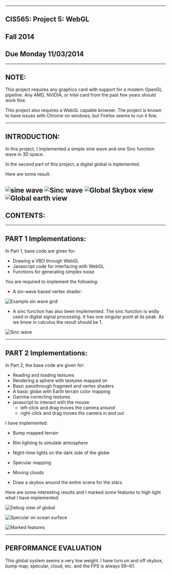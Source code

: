 -------------------------------------------------------------------------------
CIS565: Project 5: WebGL
-------------------------------------------------------------------------------
Fall 2014
-------------------------------------------------------------------------------
Due Monday 11/03/2014
-------------------------------------------------------------------------------

-------------------------------------------------------------------------------
NOTE:
-------------------------------------------------------------------------------
This project requires any graphics card with support for a modern OpenGL 
pipeline. Any AMD, NVIDIA, or Intel card from the past few years should work 
fine.

This project also requires a WebGL capable browser. The project is known to 
have issues with Chrome on windows, but Firefox seems to run it fine.

-------------------------------------------------------------------------------
INTRODUCTION:
-------------------------------------------------------------------------------
In this project, I implemented a simple sine wave and one Sinc function wave in 3D space. 

In the second part of this project, a digital global is inplemented.

Here are some result:

![sine wave](resources/wave.gif)
![Sinc wave](resources/sincwave.gif)
![Global Skybox view](resources/global.gif)
![Global earth view](resources/global2.gif)
-------------------------------------------------------------------------------
CONTENTS:
-------------------------------------------------------------------------------

-------------------------------------------------------------------------------
PART 1 Implementations:
-------------------------------------------------------------------------------

In Part 1, base code are given for:

* Drawing a VBO through WebGL
* Javascript code for interfacing with WebGL
* Functions for generating simplex noise

You are required to implement the following:

* A sin-wave based vertex shader:

![Example sin wave grid](resources/wave.gif)

* A sinc function has also been implemented. The sinc function is widly used in digital signal processing. It has one singular point at its peak. As we know in calculus the result should be 1.

![Sinc wave](resources/sincwave.gif)

-------------------------------------------------------------------------------
PART 2 Implementations:
-------------------------------------------------------------------------------
In Part 2, the base code are given for:

* Reading and loading textures
* Rendering a sphere with textures mapped on
* Basic passthrough fragment and vertex shaders 
* A basic globe with Earth terrain color mapping
* Gamma correcting textures
* javascript to interact with the mouse
  * left-click and drag moves the camera around
  * right-click and drag moves the camera in and out

I have implemented:

* Bump mapped terrain
* Rim lighting to simulate atmosphere
* Night-time lights on the dark side of the globe
* Specular mapping
* Moving clouds

* Draw a skybox around the entire scene for the stars.

Here are some interesting results and I marked some features to high light what I have implemented:

![Debug view of global](resources/debugViewNormal.png)

![Specular on ocean surface](resources/Specular.png)

![Marked features](resources/Marked%20Effect.png)

-------------------------------------------------------------------------------
PERFORMANCE EVALUATION
-------------------------------------------------------------------------------
This global system seems a very low weight. I have turn on and off skybox, bump map, specular, cloud, etc. and the FPS is always 59~61. 


